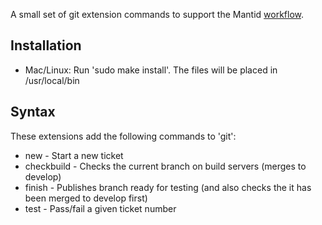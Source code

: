 A small set of git extension commands to support the Mantid [workflow](http://www.mantidproject.org/Git_Workflow).

Installation
------------

* Mac/Linux: Run 'sudo make install'. The files will be placed in /usr/local/bin

Syntax
------

These extensions add the following commands to 'git':
* new - Start a new ticket
* checkbuild - Checks the current branch on build servers (merges to develop)
* finish - Publishes branch ready for testing (and also checks the it has been merged to develop first)
* test - Pass/fail a given ticket number

